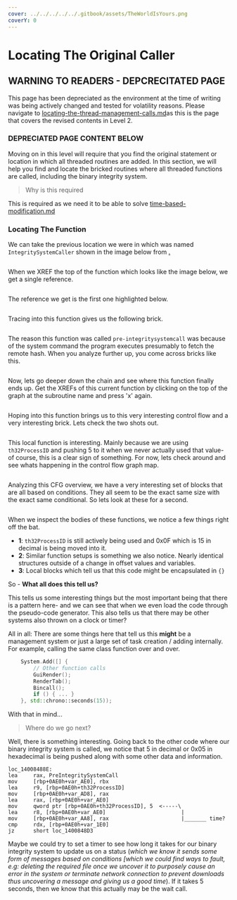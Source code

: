 ```yaml
---
cover: ../../../../../.gitbook/assets/TheWorldIsYours.png
coverY: 0
---
```


# Locating The Original Caller

## WARNING TO READERS - DEPCRECITATED PAGE

This page has been depreciated as the environment at the time of writing was being actively changed and tested for volatility reasons. Please navigate to [locating-the-thread-management-calls.md](../../locating-the-thread-management-calls.md "mention")as this is the page that covers the revised contents in Level 2.&#x20;







### DEPRECIATED PAGE CONTENT BELOW



Moving on in this level will require that you find the original statement or location in which all threaded routines are added. In this section, we will help you find and locate the bricked routines where all threaded functions are called, including the binary integrity system.

> Why is this required

This is required as we need it to be able to solve [time-based-modification.md](../time-based-modification.md "mention")

### Locating The Function

We can take the previous location we were in which was named `IntegritySystemCaller` shown in the image below from [.](./ "mention")

<figure><img src="../../../../../.gitbook/assets/GetModuleHandleA.png" alt=""><figcaption></figcaption></figure>

When we XREF the top of the function which looks like the image below, we get a single reference.

<figure><img src="../../../../../.gitbook/assets/IntegritySystemCaller.png" alt=""><figcaption></figcaption></figure>

The reference we get is the first one highlighted below.

<figure><img src="../../../../../.gitbook/assets/XREFs2.png" alt=""><figcaption></figcaption></figure>

Tracing into this function gives us the following brick.

<figure><img src="../../../../../.gitbook/assets/Preintegritysystemfunction.png" alt=""><figcaption></figcaption></figure>

The reason this function was called `pre-integritysystemcall` was because of the system command the program executes presumably to fetch the remote hash. When you analyze further up, you come across bricks like this.

<figure><img src="../../../../../.gitbook/assets/SystemComandStringLoad.png" alt=""><figcaption></figcaption></figure>

Now, lets go deeper down the chain and see where this function finally ends up. Get the XREFs of this current function by clicking on the top of the graph at the subroutine name and press 'x' again.

<figure><img src="../../../../../.gitbook/assets/Vfunc.png" alt=""><figcaption></figcaption></figure>

Hoping into this function brings us to this very interesting control flow and a very interesting brick. Lets check the two shots out.

<figure><img src="../../../../../.gitbook/assets/FunctionBeingPushed.png" alt=""><figcaption></figcaption></figure>

This local function is interesting. Mainly because we are using `th32ProcessID`  and pushing 5 to it when we never actually used that value- of course, this is a clear sign of something. For now, lets check around and see whats happening in the control flow graph map.

<figure><img src="../../../../../.gitbook/assets/SameSizedBlocksThreadPush.png" alt=""><figcaption></figcaption></figure>

Analyzing this CFG overview, we have a very interesting set of blocks that are all based on conditions. They all seem to be the exact same size with the exact same conditional. So lets look at these for a second.

<figure><img src="../../../../../.gitbook/assets/Considerable_setup.png" alt=""><figcaption></figcaption></figure>

When we inspect the bodies of these functions, we notice a few things right off the bat.

* **1**: `th32ProcessID` is still actively being used and 0x0F which is 15 in decimal is being moved into it.
* **2**: Similar function setups is something we also notice. Nearly identical structures outside of a change in offset values and variables.
* **3**: Local blocks which tell us that this code might be encapsulated in `{}`&#x20;

So - **What all does this tell us?**

This tells us some interesting things but the most important being that there is a pattern here- and we can see that when we even load the code through the pseudo-code generator. This also tells us that there may be other systems also thrown on a clock or timer?&#x20;

All in all: There are some things here that tell us this **might** be a management system or just a large set of task creation / adding internally. For example, calling the same class function over and over.

```cpp
    System.Add([] {
        // Other function calls
        GuiRender();
        RenderTab();
        Bincall();
        if () { ... }
    }, std::chrono::seconds(15));
```

With that in mind...

> Where do we go next?

Well, there is something interesting. Going back to the other code where our binary integrity system is called, we notice that 5 in decimal or 0x05 in hexadecimal is being pushed along with some other data and information.

```
loc_14008488E:
lea     rax, PreIntegritySystemCall
mov     [rbp+0AE0h+var_AE0], rbx
lea     r9, [rbp+0AE0h+th32ProcessID]
mov     [rbp+0AE0h+var_AD8], rax
lea     rax, [rbp+0AE0h+var_AE0]
mov     qword ptr [rbp+0AE0h+th32ProcessID], 5  <-----\
lea     r8, [rbp+0AE0h+var_AE0]                        |
mov     [rbp+0AE0h+var_AA8], rax                       |_______ time?
cmp     rdx, [rbp+0AE0h+var_1E0]
jz      short loc_1400848D3
```

Maybe we could try to set a timer to see how long it takes for our binary integrity system to update us on a status (_which we know it sends some form of messages based on conditions \[which we could find ways to fault, e.g: deleting the required file once we uncover it to purposely cause an error in the system or terminate network connection to prevent downloads thus uncovering a message and giving us a good time_). If it takes 5 seconds, then we know that this actually may be the wait call.

&#x20;&#x20;
